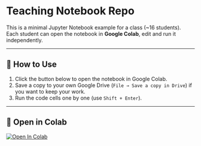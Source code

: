 # Teaching Notebook Repo

This is a minimal Jupyter Notebook example for a class (~16 students).  
Each student can open the notebook in **Google Colab**, edit and run it independently.  

---

## 📖 How to Use
1. Click the button below to open the notebook in Google Colab.  
2. Save a copy to your own Google Drive (`File → Save a copy in Drive`) if you want to keep your work.  
3. Run the code cells one by one (use `Shift + Enter`).  

---

## 🚀 Open in Colab
[![Open In Colab](https://colab.research.google.com/assets/colab-badge.svg)](
https://colab.research.google.com/github/VolHC/Lab_plot_tutorial/blob/main/lesson_one.ipynb
)